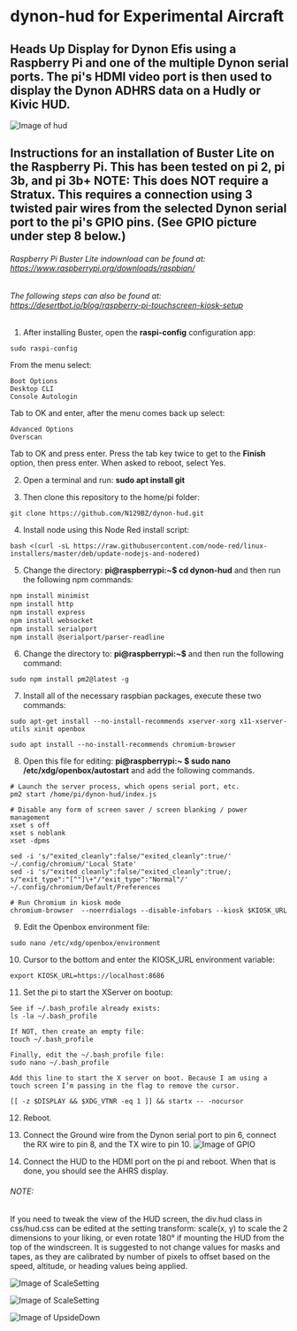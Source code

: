 # dynon-hud for Experimental Aircraft

## Heads Up Display for Dynon Efis using a Raspberry Pi and one of the multiple Dynon serial ports. The pi's HDMI video port is then used to display the Dynon ADHRS data on a Hudly or Kivic HUD. 
![Image of hud](https://github.com/N129BZ/dynon-hud/blob/master/docs/newlayout.png)

## Instructions for an installation of Buster Lite on the Raspberry Pi. This has been tested on pi 2, pi 3b, and pi 3b+ NOTE: This does NOT require a Stratux. This requires a connection using 3 twisted pair wires from the selected Dynon serial port to the pi's GPIO pins.  (See GPIO picture under step 8 below.)

###### Raspberry Pi Buster Lite indownload can be found at: https://www.raspberrypi.org/downloads/raspbian/

###### The following steps can also be found at: https://desertbot.io/blog/raspberry-pi-touchscreen-kiosk-setup

1. After installing Buster, open the **raspi-config** configuration app:
```
sudo raspi-config
```
From the menu select:
```
Boot Options
Desktop CLI
Console Autologin
```  
Tab to OK and enter, after the menu comes back up select:
```
Advanced Options
Overscan
```
Tab to OK and press enter. Press the tab key twice to get to the **Finish** option, then press enter. When asked to reboot, select Yes.

2. Open a terminal and run: **sudo apt install git** 

3. Then clone this repository to the home/pi folder:
```
git clone https://github.com/N129BZ/dynon-hud.git
```

4. Install node using this Node Red install script:
```
bash <(curl -sL https://raw.githubusercontent.com/node-red/linux-installers/master/deb/update-nodejs-and-nodered)
```

5. Change the directory: **pi@raspberrypi:~$ cd dynon-hud** and then run the following npm commands:
```bash
npm install minimist
npm install http
npm install express
npm install websocket
npm install serialport
npm install @serialport/parser-readline
```

6. Change the directory to: **pi@raspberrypi:~$** and then run the following command:
```
sudo npm install pm2@latest -g
```

7. Install all of the necessary raspbian packages, execute these two commands:
```
sudo apt-get install --no-install-recommends xserver-xorg x11-xserver-utils xinit openbox

sudo apt install --no-install-recommends chromium-browser
```

8. Open this file for editing: **pi@raspberrypi:~ $ sudo nano /etc/xdg/openbox/autostart** and add the following commands. 
```
# Launch the server process, which opens serial port, etc.
pm2 start /home/pi/dynon-hud/index.js

# Disable any form of screen saver / screen blanking / power management
xset s off
xset s noblank
xset -dpms

sed -i 's/"exited_cleanly":false/"exited_cleanly":true/' ~/.config/chromium/'Local State'
sed -i 's/"exited_cleanly":false/"exited_cleanly":true/; s/"exit_type":"[^"]\+"/"exit_type":"Normal"/' ~/.config/chromium/Default/Preferences

# Run Chromium in kiosk mode
chromium-browser  --noerrdialogs --disable-infobars --kiosk $KIOSK_URL
```

9. Edit the Openbox environment file:
```
sudo nano /etc/xdg/openbox/environment 
```

10. Cursor to the bottom and enter the KIOSK_URL environment variable:
```
export KIOSK_URL=https://localhost:8686
```

11. Set the pi to start the XServer on bootup:
```
See if ~/.bash_profile already exists:
ls -la ~/.bash_profile

If NOT, then create an empty file:
touch ~/.bash_profile

Finally, edit the ~/.bash_profile file:
sudo nano ~/.bash_profile

Add this line to start the X server on boot. Because I am using a touch screen I’m passing in the flag to remove the cursor.

[[ -z $DISPLAY && $XDG_VTNR -eq 1 ]] && startx -- -nocursor
```

12. Reboot.

13. Connect the Ground wire from the Dynon serial port to pin 6, connect the RX wire to pin 8, and the TX wire to pin 10.
![Image of GPIO](https://github.com/N129BZ/dynon-hud/blob/master/docs/GPIO-Pinout-Diagram.png)

14. Connect the HUD to the HDMI port on the pi and reboot. When that is done, you should see the AHRS display.

###### NOTE:
If you need to tweak the view of the HUD screen, the div.hud class in css/hud.css can be edited at the setting transform: scale(x, y) to scale the 2 dimensions to your liking, or even rotate 180° if mounting the HUD from the top of the windscreen. It is suggested to not change values for masks and tapes, as they are calibrated by number of pixels to offset based on the speed, altitude, or heading values being applied.

![Image of ScaleSetting](https://github.com/N129BZ/dynon-hud/blob/master/docs/hudcss1.png)

![Image of ScaleSetting](https://github.com/N129BZ/dynon-hud/blob/master/docs/hudcss2.png)

![Image of UpsideDown](https://github.com/N129BZ/dynon-hud/blob/master/docs/newlayout_ud.png)
